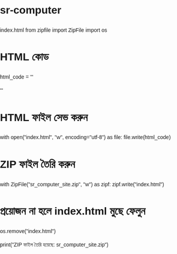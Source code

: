 # sr-computer
index.html
from zipfile import ZipFile
import os

# HTML কোড
html_code = '''<!DOCTYPE html>
<html lang="bn">
<head>
  <meta charset="UTF-8">
  <meta name="viewport" content="width=device-width, initial-scale=1.0">
  <title>SR Computer Training Centre</title>
  <style>
    body {
      font-family: Arial, sans-serif;
      margin: 0;
      padding: 0;
      line-height: 1.6;
    }
    /* অন্যান্য CSS এখানে আছে */
  </style>
</head>
<body>
  <!-- পুরো HTML বডি এখানে পেস্ট করুন (আগের দেওয়া মোবাইল ফ্রেন্ডলি ভার্সন) -->
</body>
</html>'''

# HTML ফাইল সেভ করুন
with open("index.html", "w", encoding="utf-8") as file:
    file.write(html_code)

# ZIP ফাইল তৈরি করুন
with ZipFile("sr_computer_site.zip", "w") as zipf:
    zipf.write("index.html")

# প্রয়োজন না হলে index.html মুছে ফেলুন
os.remove("index.html")

print("ZIP ফাইল তৈরি হয়েছে: sr_computer_site.zip")
